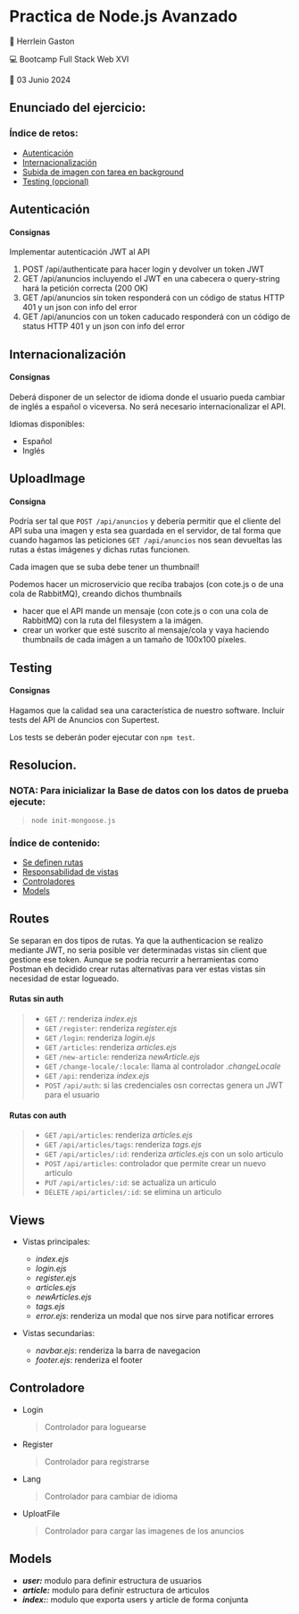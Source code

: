# Practica de Node.js Avanzado

👤 Herrlein Gaston

💻 Bootcamp Full Stack Web XVI

📅 03 Junio 2024

## Enunciado del ejercicio:

### Índice de retos:

- [Autenticación](#Autenticación)
- [Internacionalización](#Internacionalización)
- [Subida de imagen con tarea en background](#UploadImage)
- [Testing (opcional)](#Testing)

## Autenticación

#### Consignas

Implementar autenticación JWT al API

1. POST /api/authenticate para hacer login y devolver un token JWT
2. GET /api/anuncios incluyendo el JWT en una cabecera o query-string hará la petición
   correcta (200 OK)
3. GET /api/anuncios sin token responderá con un código de status HTTP 401 y un json
   con info del error
4. GET /api/anuncios con un token caducado responderá con un código de status HTTP
   401 y un json con info del error

## Internacionalización

#### Consignas

Deberá disponer de un selector de idioma donde el usuario pueda cambiar de inglés a
español o viceversa. No será necesario internacionalizar el API.

Idiomas disponibles:

- Español
- Inglés

## UploadImage

#### Consigna

Podría ser tal que `POST /api/anuncios` y debería permitir que el cliente del API suba una imagen y esta sea guardada en el servidor, de tal forma que cuando hagamos las peticiones `GET /api/anuncios` nos sean devueltas las rutas a éstas imágenes y dichas rutas funcionen.

Cada imagen que se suba debe tener un thumbnail!

Podemos hacer un microservicio que reciba trabajos (con cote.js o de una cola de
RabbitMQ), creando dichos thumbnails

- hacer que el API mande un mensaje (con cote.js o con una cola de RabbitMQ) con la ruta del filesystem a la imágen.
- crear un worker que esté suscrito al mensaje/cola y vaya haciendo thumbnails de cada imágen a un tamaño de 100x100 píxeles.

## Testing

#### Consignas

Hagamos que la calidad sea una característica de nuestro software. Incluir tests del API de Anuncios con Supertest.

Los tests se deberán poder ejecutar con `npm test`.

## Resolucion.

### NOTA: Para inicializar la Base de datos con los datos de prueba ejecute:

> `node init-mongoose.js`

### Índice de contenido:

- [Se definen rutas](#Routes)
- [Responsabilidad de vistas](#Views)
- [Controladores](#Controladore)
- [Models](#Models)

## Routes

Se separan en dos tipos de rutas. Ya que la authenticacion se realizo mediante JWT, no seria posible ver determinadas vistas sin client que gestione ese token. Aunque se podria recurrir a herramientas como Postman eh decidido crear rutas alternativas para ver estas vistas sin necesidad de estar logueado.

#### Rutas sin auth

> - `GET` `/`: renderiza _index.ejs_
> - `GET` `/register`: renderiza _register.ejs_
> - `GET` `/login`: renderiza _login.ejs_
> - `GET` `/articles`: renderiza _articles.ejs_
> - `GET` `/new-article`: renderiza _newArticle.ejs_
> - `GET` `/change-locale/:locale`: llama al controlador _.changeLocale_
> - `GET` `/api`: renderiza _index.ejs_
> - `POST` `/api/auth`: si las credenciales osn correctas genera un JWT para el usuario

#### Rutas con auth

> - `GET` `/api/articles`: renderiza _articles.ejs_
> - `GET` `/api/articles/tags`: renderiza _tags.ejs_
> - `GET` `/api/articles/:id`: renderiza _articles.ejs_ con un solo articulo
> - `POST` `/api/articles`: controlador que permite crear un nuevo articulo
> - `PUT` `/api/articles/:id`: se actualiza un articulo
> - `DELETE` `/api/articles/:id`: se elimina un articulo

## Views

- Vistas principales:

  - _index.ejs_
  - _login.ejs_
  - _register.ejs_
  - _articles.ejs_
  - _newArticles.ejs_
  - _tags.ejs_
  - _error.ejs_: renderiza un modal que nos sirve para notificar errores

- Vistas secundarias:

  - _navbar.ejs_: renderiza la barra de navegacion
  - _footer.ejs_: renderiza el footer

## Controladore

- Login

  > Controlador para loguearse

- Register

  > Controlador para registrarse

- Lang

  > Controlador para cambiar de idioma

- UploatFile

  > Controlador para cargar las imagenes de los anuncios

## Models

- **_user:_** modulo para definir estructura de usuarios
- **_article:_** modulo para definir estructura de articulos
- **_index:_**: modulo que exporta users y article de forma conjunta
